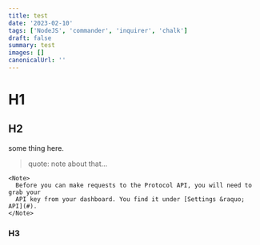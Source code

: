 ```yaml
---
title: test
date: '2023-02-10'
tags: ['NodeJS', 'commander', 'inquirer', 'chalk']
draft: false
summary: test
images: []
canonicalUrl: ''
---
```


# H1

## H2

some thing here.

> quote: note about that...

```
<Note>
  Before you can make requests to the Protocol API, you will need to grab your
  API key from your dashboard. You find it under [Settings &raquo; API](#).
</Note>
```

### H3
